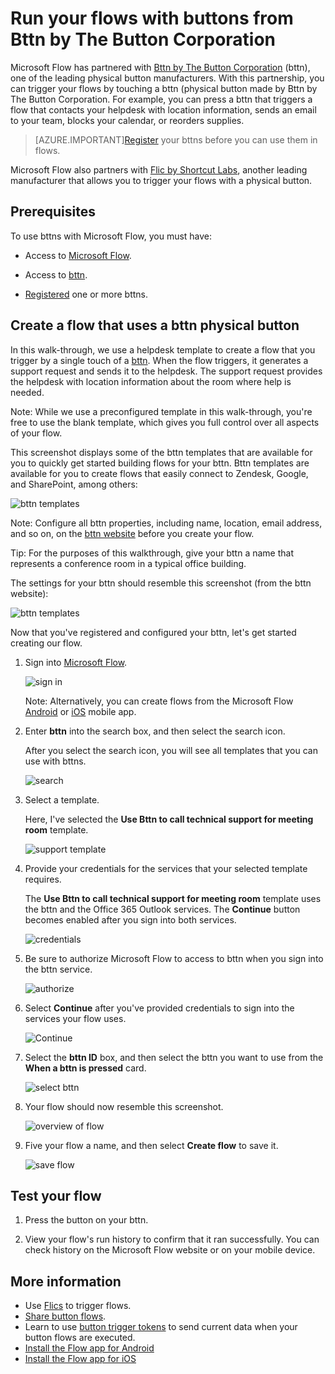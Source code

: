 <properties
    pageTitle="Start your flows with a bttn|Microsoft Flow"
    description="Learn how to start your flows with a bttn"
    services=""
    suite="flow"
    documentationCenter="na"
    authors="msftman"
    manager="anneta"
    editor=""
    tags=""/>

<tags
   ms.service="flow"
   ms.devlang="na"
   ms.topic="article"
   ms.tgt_pltfrm="na"
   ms.workload="na"
   ms.date="04/30/2017"
   ms.author="deonhe"/>

# Run your flows with buttons from Bttn by The Button Corporation

Microsoft Flow has partnered with [Bttn by The Button Corporation](https://my.bt.tn/) (bttn), one of the leading physical button manufacturers. With this partnership, you can trigger your flows by touching a bttn (physical button made by Bttn by The Button Corporation. For example, you can press a bttn that triggers a flow that contacts your helpdesk with location information, sends an email to your team, blocks your calendar, or reorders supplies.

>[AZURE.IMPORTANT][Register](https://my.bt.tn/) your bttns before you can use them in flows.

Microsoft Flow also partners with [Flic by Shortcut Labs](./flic-button-flows.md), another leading manufacturer that allows you to trigger your flows with a physical button.

## Prerequisites

To use bttns with Microsoft Flow, you must have:

- Access to [Microsoft Flow](https://flow.microsoft.com).

- Access to [bttn](https://my.bt.tn/).

- [Registered](https://my.bt.tn/) one or more bttns.

## Create a flow that uses a bttn physical button

In this walk-through, we use a helpdesk template to create a flow that you trigger by a single touch of a [bttn](https://my.bt.tn/). When the flow triggers, it generates a support request and sends it to the helpdesk. The support request provides the helpdesk with location information about the room where help is needed.

Note: While we use a preconfigured template in this walk-through, you're free to use the blank template, which gives you full control over all aspects of your flow.

This screenshot displays some of the bttn templates that are available for you to quickly get started building flows for your bttn. Bttn templates are available for you to create flows that easily connect to Zendesk, Google, and SharePoint, among others:

![bttn templates](./media/bttn-button-flows/bttn-templates.png)

Note: Configure all bttn properties, including name, location, email address, and so on, on the [bttn website](https://my.bt.tn/) before you create your flow.

Tip: For the purposes of this walkthrough, give your bttn a name that represents a conference room in a typical office building.

The settings for your bttn should resemble this screenshot (from the bttn website):

![bttn templates](./media/bttn-button-flows/bttn-config.png)

Now that you've registered and configured your bttn, let's get started creating our flow.

1. Sign into [Microsoft Flow](https://flow.microsoft.com).

     ![sign in](./media/bttn-button-flows/sign-into-flow.png)

     Note: Alternatively, you can create flows from the Microsoft Flow [Android](https://aka.ms/flowmobiledocsandroid) or [iOS](https://aka.ms/flowmobiledocsios) mobile app.

1. Enter **bttn** into the search box, and then select the search icon.

   After you select the search icon, you will see all templates that you can use with bttns.

   ![search](./media/bttn-button-flows/bttn-search-template.png)

1. Select a template.

   Here, I've selected the **Use Bttn to call technical support for meeting room** template.

   ![support template](./media/bttn-button-flows/bttn-select-template.png)

1. Provide your credentials for the services that your selected template requires.

   The **Use Bttn to call technical support for meeting room** template uses the bttn and the Office 365 Outlook services. The **Continue** button becomes enabled after you sign into both services.

     ![credentials](./media/bttn-button-flows/bttn-provide-credentials.png)

1. Be sure to authorize Microsoft Flow to access to bttn when you sign into the bttn service.

     ![authorize](./media/bttn-button-flows/authorize-bttn.png)

1. Select **Continue** after you've provided credentials to sign into the services your flow uses.

     ![Continue](./media/bttn-button-flows/continue.png)

1. Select the **bttn ID** box, and then select the bttn you want to use from the **When a bttn is pressed** card.

     ![select bttn](./media/bttn-button-flows/bttn-id.png)

1. Your flow should now resemble this screenshot.

     ![overview of flow](./media/bttn-button-flows/bttn-done.png)

1. Five your flow a name, and then select **Create flow** to save it.

     ![save flow](./media/bttn-button-flows/save.png)

## Test your flow

1. Press the button on your bttn.

1. View your flow's run history to confirm that it ran successfully. You can check history on the Microsoft Flow website or on your mobile device.

## More information

- Use [Flics](./flic-button-flows.md) to trigger flows.
- [Share button flows](./share-buttons.md).
- Learn to use [button trigger tokens](./introduction-to-button-trigger-tokens.md) to send current data when your button flows are executed.
- [Install the Flow app for Android](https://aka.ms/flowmobiledocsandroid)
- [Install the Flow app for iOS](https://aka.ms/flowmobiledocsios)
